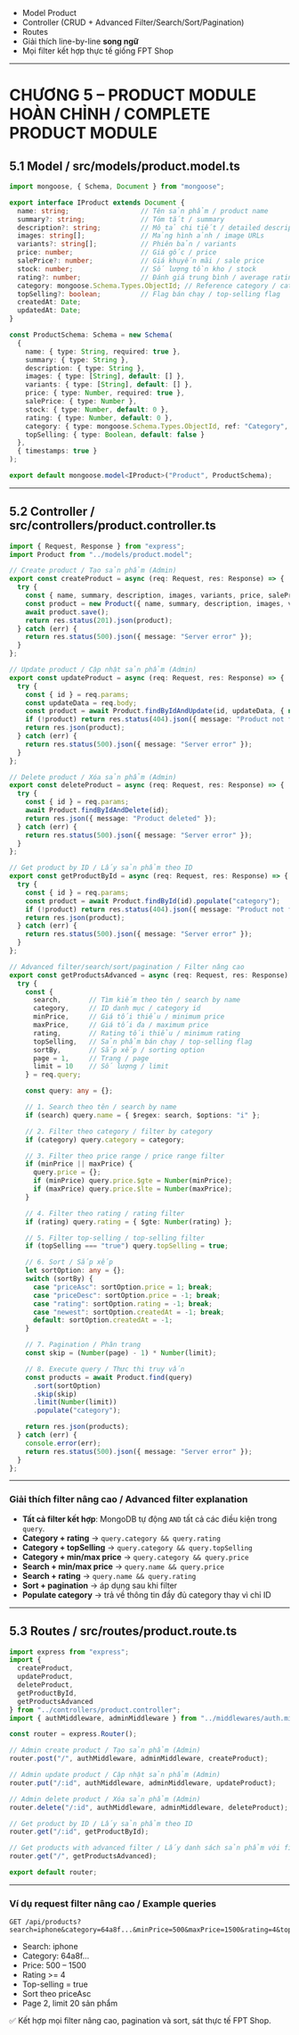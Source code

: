 
* Model Product
* Controller (CRUD + Advanced Filter/Search/Sort/Pagination)
* Routes
* Giải thích line-by-line **song ngữ**
* Mọi filter kết hợp thực tế giống FPT Shop

---

# CHƯƠNG 5 – PRODUCT MODULE HOÀN CHỈNH / COMPLETE PRODUCT MODULE

## 5.1 Model / src/models/product.model.ts

```ts
import mongoose, { Schema, Document } from "mongoose";

export interface IProduct extends Document {
  name: string;                  // Tên sản phẩm / product name
  summary?: string;              // Tóm tắt / summary
  description?: string;          // Mô tả chi tiết / detailed description
  images: string[];              // Mảng hình ảnh / image URLs
  variants?: string[];           // Phiên bản / variants
  price: number;                 // Giá gốc / price
  salePrice?: number;            // Giá khuyến mãi / sale price
  stock: number;                 // Số lượng tồn kho / stock
  rating?: number;               // Đánh giá trung bình / average rating
  category: mongoose.Schema.Types.ObjectId; // Reference category / category ID
  topSelling?: boolean;          // Flag bán chạy / top-selling flag
  createdAt: Date;
  updatedAt: Date;
}

const ProductSchema: Schema = new Schema(
  {
    name: { type: String, required: true },
    summary: { type: String },
    description: { type: String },
    images: { type: [String], default: [] },
    variants: { type: [String], default: [] },
    price: { type: Number, required: true },
    salePrice: { type: Number },
    stock: { type: Number, default: 0 },
    rating: { type: Number, default: 0 },
    category: { type: mongoose.Schema.Types.ObjectId, ref: "Category", required: true },
    topSelling: { type: Boolean, default: false }
  },
  { timestamps: true }
);

export default mongoose.model<IProduct>("Product", ProductSchema);
```

---

## 5.2 Controller / src/controllers/product.controller.ts

```ts
import { Request, Response } from "express";
import Product from "../models/product.model";

// Create product / Tạo sản phẩm (Admin)
export const createProduct = async (req: Request, res: Response) => {
  try {
    const { name, summary, description, images, variants, price, salePrice, stock, category, topSelling } = req.body;
    const product = new Product({ name, summary, description, images, variants, price, salePrice, stock, category, topSelling });
    await product.save();
    return res.status(201).json(product);
  } catch (err) {
    return res.status(500).json({ message: "Server error" });
  }
};

// Update product / Cập nhật sản phẩm (Admin)
export const updateProduct = async (req: Request, res: Response) => {
  try {
    const { id } = req.params;
    const updateData = req.body;
    const product = await Product.findByIdAndUpdate(id, updateData, { new: true });
    if (!product) return res.status(404).json({ message: "Product not found" });
    return res.json(product);
  } catch (err) {
    return res.status(500).json({ message: "Server error" });
  }
};

// Delete product / Xóa sản phẩm (Admin)
export const deleteProduct = async (req: Request, res: Response) => {
  try {
    const { id } = req.params;
    await Product.findByIdAndDelete(id);
    return res.json({ message: "Product deleted" });
  } catch (err) {
    return res.status(500).json({ message: "Server error" });
  }
};

// Get product by ID / Lấy sản phẩm theo ID
export const getProductById = async (req: Request, res: Response) => {
  try {
    const { id } = req.params;
    const product = await Product.findById(id).populate("category");
    if (!product) return res.status(404).json({ message: "Product not found" });
    return res.json(product);
  } catch (err) {
    return res.status(500).json({ message: "Server error" });
  }
};

// Advanced filter/search/sort/pagination / Filter nâng cao
export const getProductsAdvanced = async (req: Request, res: Response) => {
  try {
    const {
      search,       // Tìm kiếm theo tên / search by name
      category,     // ID danh mục / category id
      minPrice,     // Giá tối thiểu / minimum price
      maxPrice,     // Giá tối đa / maximum price
      rating,       // Rating tối thiểu / minimum rating
      topSelling,   // Sản phẩm bán chạy / top-selling flag
      sortBy,       // Sắp xếp / sorting option
      page = 1,     // Trang / page
      limit = 10    // Số lượng / limit
    } = req.query;

    const query: any = {};

    // 1. Search theo tên / search by name
    if (search) query.name = { $regex: search, $options: "i" };

    // 2. Filter theo category / filter by category
    if (category) query.category = category;

    // 3. Filter theo price range / price range filter
    if (minPrice || maxPrice) {
      query.price = {};
      if (minPrice) query.price.$gte = Number(minPrice);
      if (maxPrice) query.price.$lte = Number(maxPrice);
    }

    // 4. Filter theo rating / rating filter
    if (rating) query.rating = { $gte: Number(rating) };

    // 5. Filter top-selling / top-selling filter
    if (topSelling === "true") query.topSelling = true;

    // 6. Sort / Sắp xếp
    let sortOption: any = {};
    switch (sortBy) {
      case "priceAsc": sortOption.price = 1; break;
      case "priceDesc": sortOption.price = -1; break;
      case "rating": sortOption.rating = -1; break;
      case "newest": sortOption.createdAt = -1; break;
      default: sortOption.createdAt = -1;
    }

    // 7. Pagination / Phân trang
    const skip = (Number(page) - 1) * Number(limit);

    // 8. Execute query / Thực thi truy vấn
    const products = await Product.find(query)
      .sort(sortOption)
      .skip(skip)
      .limit(Number(limit))
      .populate("category");

    return res.json(products);
  } catch (err) {
    console.error(err);
    return res.status(500).json({ message: "Server error" });
  }
};
```

---

### Giải thích filter nâng cao / Advanced filter explanation

* **Tất cả filter kết hợp**: MongoDB tự động `AND` tất cả các điều kiện trong `query`.
* **Category + rating** → `query.category && query.rating`
* **Category + topSelling** → `query.category && query.topSelling`
* **Category + min/max price** → `query.category && query.price`
* **Search + min/max price** → `query.name && query.price`
* **Search + rating** → `query.name && query.rating`
* **Sort + pagination** → áp dụng sau khi filter
* **Populate category** → trả về thông tin đầy đủ category thay vì chỉ ID

---

## 5.3 Routes / src/routes/product.route.ts

```ts
import express from "express";
import {
  createProduct,
  updateProduct,
  deleteProduct,
  getProductById,
  getProductsAdvanced
} from "../controllers/product.controller";
import { authMiddleware, adminMiddleware } from "../middlewares/auth.middleware";

const router = express.Router();

// Admin create product / Tạo sản phẩm (Admin)
router.post("/", authMiddleware, adminMiddleware, createProduct);

// Admin update product / Cập nhật sản phẩm (Admin)
router.put("/:id", authMiddleware, adminMiddleware, updateProduct);

// Admin delete product / Xóa sản phẩm (Admin)
router.delete("/:id", authMiddleware, adminMiddleware, deleteProduct);

// Get product by ID / Lấy sản phẩm theo ID
router.get("/:id", getProductById);

// Get products with advanced filter / Lấy danh sách sản phẩm với filter nâng cao
router.get("/", getProductsAdvanced);

export default router;
```

---

### Ví dụ request filter nâng cao / Example queries

```http
GET /api/products?search=iphone&category=64a8f...&minPrice=500&maxPrice=1500&rating=4&topSelling=true&sortBy=priceAsc&page=2&limit=20
```

* Search: iphone
* Category: 64a8f...
* Price: 500 – 1500
* Rating >= 4
* Top-selling = true
* Sort theo priceAsc
* Page 2, limit 20 sản phẩm

✅ Kết hợp mọi filter nâng cao, pagination và sort, sát thực tế FPT Shop.

